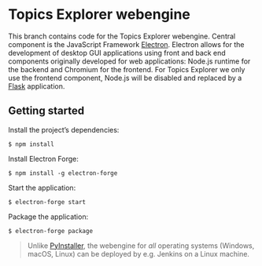 # Topics Explorer webengine
This branch contains code for the Topics Explorer webengine. Central component is the JavaScript Framework [Electron](https://electronjs.org/). Electron allows for the development of desktop GUI applications using front and back end components originally developed for web applications: Node.js runtime for the backend and Chromium for the frontend. For Topics Explorer we only use the frontend component, Node.js will be disabled and replaced by a [Flask](http://flask.pocoo.org/) application.


## Getting started
Install the project’s dependencies:

```
$ npm install
```

Install Electron Forge:

```
$ npm install -g electron-forge
```

Start the application:

```
$ electron-forge start
```

Package the application:

```
$ electron-forge package
```

> Unlike [PyInstaller](https://www.pyinstaller.org/), the webengine for _all_ operating systems (Windows, macOS, Linux) can be deployed by e.g. Jenkins on a Linux machine.
